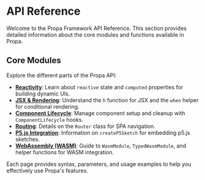 # API Reference

Welcome to the Propa Framework API Reference. This section provides detailed information about the core modules and functions available in Propa.

## Core Modules

Explore the different parts of the Propa API:

- **[Reactivity](./reactive.md)**: Learn about `reactive` state and `computed` properties for building dynamic UIs.
- **[JSX & Rendering](./jsx.md)**: Understand the `h` function for JSX and the `when` helper for conditional rendering.
- **[Component Lifecycle](./lifecycle.md)**: Manage component setup and cleanup with `ComponentLifecycle` hooks.
- **[Routing](./router.md)**: Details on the `Router` class for SPA navigation.
- **[P5.js Integration](./p5.md)**: Information on `createP5Sketch` for embedding p5.js sketches.
- **[WebAssembly (WASM)](./wasm.md)**: Guide to `WasmModule`, `TypedWasmModule`, and helper functions for WASM integration.

Each page provides syntax, parameters, and usage examples to help you effectively use Propa's features.

